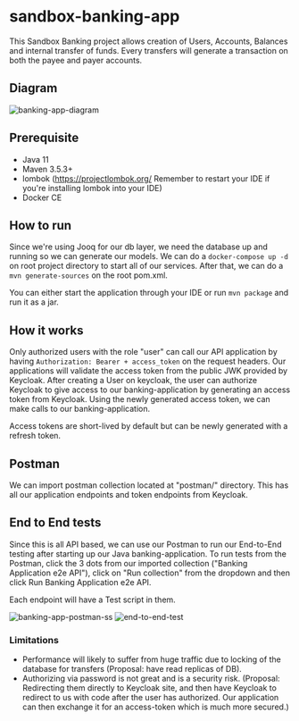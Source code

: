 # sandbox-banking-app

This Sandbox Banking project allows creation of Users, Accounts, Balances and internal transfer of funds.
Every transfers will generate a transaction on both the payee and payer accounts.

## Diagram
![banking-app-diagram](https://user-images.githubusercontent.com/26686429/120256617-6d4b7500-c286-11eb-8601-24d22e174677.png)

## Prerequisite
- Java 11
- Maven 3.5.3+
- lombok (https://projectlombok.org/ Remember to restart your IDE if you're installing lombok into your IDE)
- Docker CE

## How to run
Since we're using Jooq for our db layer, we need the database up and running so we can generate our models. We can do a ```docker-compose up -d``` on root project directory to start all of our services.
After that, we can do a ```mvn generate-sources``` on the root pom.xml.

You can either start the application through your IDE or run ```mvn package``` and run it as a jar.

## How it works
Only authorized users with the role "user" can call our API application by having ```Authorization: Bearer + access_token``` on the request headers. Our applications will validate the access token from the public JWK provided by Keycloak. After creating a User on keycloak, the user can authorize Keycloak to give access to our banking-application by generating an access token from Keycloak. Using the newly generated access token, we can make calls to our banking-application.

Access tokens are short-lived by default but can be newly generated with a refresh token.

## Postman
We can import postman collection located at "postman/" directory. This has all our application endpoints and token endpoints from Keycloak.

## End to End tests
Since this is all API based, we can use our Postman to run our End-to-End testing after starting up our Java banking-application. To run tests from the Postman, click the 3 dots from our imported collection ("Banking Application e2e API"), click on "Run collection" from the dropdown and then click Run Banking Application e2e API.

Each endpoint will have a Test script in them.

![banking-app-postman-ss](https://user-images.githubusercontent.com/26686429/120259992-e0f08080-c28c-11eb-90d1-f22511e1e07e.png)
![end-to-end-test](https://user-images.githubusercontent.com/26686429/120259995-e221ad80-c28c-11eb-9149-53aaf812921a.png)

### Limitations
- Performance will likely to suffer from huge traffic due to locking of the database for transfers (Proposal: have read replicas of DB).
- Authorizing via password is not great and is a security risk. (Proposal: Redirecting them directly to Keycloak site, and then have Keycloak to redirect to us with code after the user has authorized. Our application can then exchange it for an access-token which is much more secured.)

